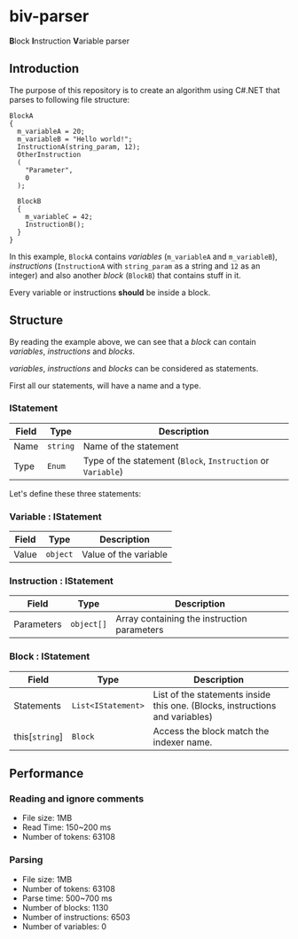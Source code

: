 # biv-parser

**B**lock **I**nstruction **V**ariable parser

## Introduction

The purpose of this repository is to create an algorithm using C#.NET that parses to following file structure:

```
BlockA
{
  m_variableA = 20;
  m_variableB = "Hello world!";
  InstructionA(string_param, 12);
  OtherInstruction
  (
    "Parameter",
    0
  );
  
  BlockB
  {
    m_variableC = 42;
    InstructionB();
  }
}
```

In this example, `BlockA` contains *variables* (`m_variableA` and `m_variableB`), *instructions* (`InstructionA` with `string_param` as a string and `12` as an integer) and also another *block* (`BlockB`) that contains stuff in it.

Every variable or instructions **should** be inside a block.

## Structure

By reading the example above, we can see that a *block* can contain *variables*, *instructions* and *blocks*.

*variables*, *instructions* and *blocks* can be considered as statements.

First all our statements, will have a name and a type.

### IStatement

| Field | Type | Description |
|-------|------|-------------|
| Name | `string` | Name of the statement |
| Type | `Enum` | Type of the statement (`Block`, `Instruction` or `Variable`) |

Let's define these three statements:

### Variable : IStatement

| Field | Type | Description |
|-------|------|-------------|
| Value | `object` | Value of the variable |

### Instruction : IStatement

| Field | Type | Description |
|-------|------|-------------|
| Parameters | `object[]` | Array containing the instruction parameters |

### Block : IStatement

| Field | Type | Description |
|-------|------|-------------|
| Statements | `List<IStatement>` | List of the statements inside this one. (Blocks, instructions and variables) |
| this[`string`] | `Block` | Access the block match the indexer name. |

## Performance

### Reading and ignore comments

- File size: 1MB
- Read Time: 150~200 ms
- Number of tokens: 63108

### Parsing

- File size: 1MB
- Number of tokens: 63108
- Parse time: 500~700 ms
- Number of blocks: 1130
- Number of instructions: 6503
- Number of variables: 0
